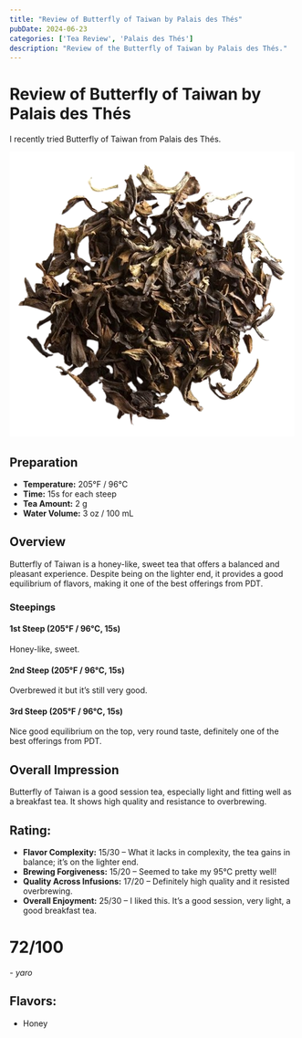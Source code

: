 ```yaml
---
title: "Review of Butterfly of Taiwan by Palais des Thés"
pubDate: 2024-06-23
categories: ['Tea Review', 'Palais des Thés']
description: "Review of the Butterfly of Taiwan by Palais des Thés."
---
```


# Review of Butterfly of Taiwan by Palais des Thés

I recently tried Butterfly of Taiwan from Palais des Thés.

![](267_1-removebg-preview.png)

## Preparation

- **Temperature:** 205°F / 96°C
- **Time:** 15s for each steep
- **Tea Amount:** 2 g
- **Water Volume:** 3 oz / 100 mL

## Overview

Butterfly of Taiwan is a honey-like, sweet tea that offers a balanced and pleasant experience. Despite being on the lighter end, it provides a good equilibrium of flavors, making it one of the best offerings from PDT.

### Steepings

#### 1st Steep (205°F / 96°C, 15s)

Honey-like, sweet.

#### 2nd Steep (205°F / 96°C, 15s)

Overbrewed it but it’s still very good.

#### 3rd Steep (205°F / 96°C, 15s)

Nice good equilibrium on the top, very round taste, definitely one of the best offerings from PDT.

## Overall Impression

Butterfly of Taiwan is a good session tea, especially light and fitting well as a breakfast tea. It shows high quality and resistance to overbrewing.

## Rating:

- **Flavor Complexity:** 15/30 – What it lacks in complexity, the tea gains in balance; it’s on the lighter end.
- **Brewing Forgiveness:** 15/20 – Seemed to take my 95°C pretty well!
- **Quality Across Infusions:** 17/20 – Definitely high quality and it resisted overbrewing.
- **Overall Enjoyment:** 25/30 – I liked this. It’s a good session, very light, a good breakfast tea.

# 72/100

*- yaro*

## Flavors:

- Honey
